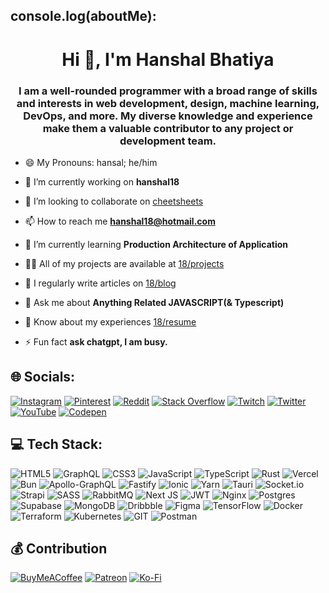 ## console.log(aboutMe):
<h1 align="center">Hi 👋, I'm Hanshal Bhatiya</h1>
<h3 align="center">I am a well-rounded programmer with a broad range of skills and interests in web development, design, machine learning, DevOps, and more. My diverse knowledge and experience make them a valuable contributor to any project or development team.</h3>


- 😄 My Pronouns: hansal; he/him

- 🔭 I’m currently working on **hanshal18**

- 👯 I’m looking to collaborate on [cheetsheets](https://github.com/hanshal18/cheatsheets)

- 📫 How to reach me **hanshal18@hotmail.com**

- 🌱 I’m currently learning **Production Architecture of Application**

- 👨‍💻 All of my projects are available at [18/projects](https://www.hanshal18.com/projects)

- 📝 I regularly write articles on [18/blog](https://www.hanshal18.com/blog)

- 💬 Ask me about **Anything Related JAVASCRIPT(& Typescript)**

- 📄 Know about my experiences [18/resume](https://www.hanshal18.com/resume)

- ⚡ Fun fact **ask chatgpt, I am busy.**


## 🌐 Socials:
[![Instagram](https://img.shields.io/badge/Instagram-%23E4405F.svg?logo=Instagram&logoColor=white)](https://instagram.com/hanshal18) [![Pinterest](https://img.shields.io/badge/Pinterest-%23E60023.svg?logo=Pinterest&logoColor=white)](https://pinterest.com/hanshal18) [![Reddit](https://img.shields.io/badge/Reddit-%23FF4500.svg?logo=Reddit&logoColor=white)](https://reddit.com/user/hanshal18) [![Stack Overflow](https://img.shields.io/badge/-Stackoverflow-FE7A16?logo=stack-overflow&logoColor=white)](https://stackoverflow.com/users/18973807) [![Twitch](https://img.shields.io/badge/Twitch-%239146FF.svg?logo=Twitch&logoColor=white)](https://twitch.tv/hanshal18) [![Twitter](https://img.shields.io/badge/Twitter-%231DA1F2.svg?logo=Twitter&logoColor=white)](https://twitter.com/hanshal_18) [![YouTube](https://img.shields.io/badge/YouTube-%23FF0000.svg?logo=YouTube&logoColor=white)](https://youtube.com/@hanshal18) [![Codepen](https://img.shields.io/badge/Codepen-000000?style=for-the-badge&logo=codepen&logoColor=white)](https://codepen.io/hanshal18) 

## 💻 Tech Stack:
![HTML5](https://img.shields.io/badge/html5-%23E34F26.svg?style=flat&logo=html5&logoColor=white) ![GraphQL](https://img.shields.io/badge/-GraphQL-E10098?style=flat&logo=graphql&logoColor=white) ![CSS3](https://img.shields.io/badge/css3-%231572B6.svg?style=flat&logo=css3&logoColor=white) ![JavaScript](https://img.shields.io/badge/javascript-%23323330.svg?style=flat&logo=javascript&logoColor=%23F7DF1E) ![TypeScript](https://img.shields.io/badge/typescript-%23007ACC.svg?style=flat&logo=typescript&logoColor=white) ![Rust](https://img.shields.io/badge/rust-%23000000.svg?style=flat&logo=rust&logoColor=white) ![Vercel](https://img.shields.io/badge/vercel-%23000000.svg?style=flat&logo=vercel&logoColor=white) ![Bun](https://img.shields.io/badge/Bun-%23000000.svg?style=flat&logo=bun&logoColor=white) ![Apollo-GraphQL](https://img.shields.io/badge/-ApolloGraphQL-311C87?style=flat&logo=apollo-graphql) ![Fastify](https://img.shields.io/badge/fastify-%23000000.svg?style=flat&logo=fastify&logoColor=white) ![Ionic](https://img.shields.io/badge/Ionic-%233880FF.svg?style=flat&logo=Ionic&logoColor=white) ![Yarn](https://img.shields.io/badge/yarn-%232C8EBB.svg?style=flat&logo=yarn&logoColor=white) ![Tauri](https://img.shields.io/badge/tauri-%2324C8DB.svg?style=flat&logo=tauri&logoColor=%23FFFFFF) ![Socket.io](https://img.shields.io/badge/Socket.io-black?style=flat&logo=socket.io&badgeColor=010101) ![Strapi](https://img.shields.io/badge/strapi-%232E7EEA.svg?style=flat&logo=strapi&logoColor=white) ![SASS](https://img.shields.io/badge/SASS-hotpink.svg?style=flat&logo=SASS&logoColor=white) ![RabbitMQ](https://img.shields.io/badge/rabbitmq-FF6600?style=flat&logo=rabbitmq&logoColor=white) ![Next JS](https://img.shields.io/badge/Next-black?style=flat&logo=next.js&logoColor=white) ![JWT](https://img.shields.io/badge/JWT-black?style=flat&logo=JSON%20web%20tokens) ![Nginx](https://img.shields.io/badge/nginx-%23009639.svg?style=flat&logo=nginx&logoColor=white) ![Postgres](https://img.shields.io/badge/postgres-%23316192.svg?style=flat&logo=postgresql&logoColor=white) ![Supabase](https://img.shields.io/badge/Supabase-3ECF8E?style=flat&logo=supabase&logoColor=white) ![MongoDB](https://img.shields.io/badge/MongoDB-%234ea94b.svg?style=flat&logo=mongodb&logoColor=white) ![Dribbble](https://img.shields.io/badge/Dribbble-EA4C89?style=flat&logo=dribbble&logoColor=white) ![Figma](https://img.shields.io/badge/figma-%23F24E1E.svg?style=flat&logo=figma&logoColor=white) ![TensorFlow](https://img.shields.io/badge/TensorFlow-%23FF6F00.svg?style=flat&logo=TensorFlow&logoColor=white) ![Docker](https://img.shields.io/badge/docker-%230db7ed.svg?style=flat&logo=docker&logoColor=white) ![Terraform](https://img.shields.io/badge/terraform-%235835CC.svg?style=flat&logo=terraform&logoColor=white) ![Kubernetes](https://img.shields.io/badge/kubernetes-%23326ce5.svg?style=flat&logo=kubernetes&logoColor=white) ![GIT](https://img.shields.io/badge/Git-fc6d26?style=flat&logo=git&logoColor=white) ![Postman](https://img.shields.io/badge/Postman-FF6C37?style=flat&logo=postman&logoColor=white)

  ## 💰 Contribution
  [![BuyMeACoffee](https://img.shields.io/badge/Buy%20Me%20a%20Coffee-ffdd00?style=for-the-badge&logo=buy-me-a-coffee&logoColor=black)](https://buymeacoffee.com/hanshal18) [![Patreon](https://img.shields.io/badge/Patreon-F96854?style=for-the-badge&logo=patreon&logoColor=white)](https://patreon.com/hanshal18) [![Ko-Fi](https://img.shields.io/badge/Ko--fi-F16061?style=for-the-badge&logo=ko-fi&logoColor=white)](https://ko-fi.com/hanshal18) 

  
<!-- Proudly created with GPRM ( https://gprm.itsvg.in ) & others -->

